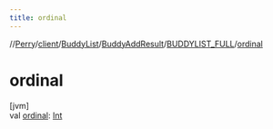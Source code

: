 ```yaml
---
title: ordinal
---
```

//[Perry](../../../../../index.html)/[client](../../../index.html)/[BuddyList](../../index.html)/[BuddyAddResult](../index.html)/[BUDDYLIST_FULL](index.html)/[ordinal](ordinal.html)



# ordinal



[jvm]\
val [ordinal](ordinal.html): [Int](https://kotlinlang.org/api/latest/jvm/stdlib/kotlin/-int/index.html)




